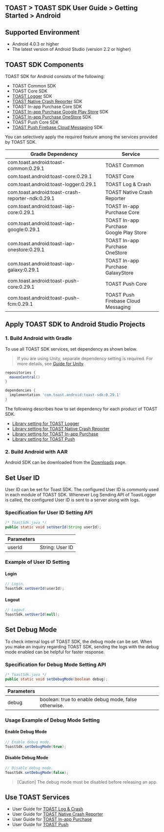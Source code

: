 ## TOAST > TOAST SDK User Guide > Getting Started > Android

## Supported Environment

* Android 4.0.3 or higher
* The latest version of Android Studio (version 2.2 or higher)

## TOAST SDK Components

TOAST SDK for Android consists of the following:

* TOAST Common SDK
* TOAST Core SDK
* [TOAST Logger](./log-collector-android) SDK
* [TOAST Native Crash Reporter](./log-collector-ndk) SDK
* TOAST In-app Purchase Core SDK
* [TOAST In-app Purchase Google Play Store](./iap-android) SDK
* [TOAST In-app Purchase OneStore](./iap-android) SDK
* TOAST Push Core SDK
* [TOAST Push Firebase Cloud Messaging](./push-android) SDK

You can selectively apply the required feature among the services provided by TOAST SDK.

| Gradle Dependency                           | Service           |
| ------------------------------------------- | ----------------- |
| com.toast.android:toast-common:0.29.1       | TOAST Common      |
| com.toast.android:toast-core:0.29.1         | TOAST Core        |
| com.toast.android:toast-logger:0.29.1       | TOAST Log & Crash |
| com.toast.android:toast-crash-reporter-ndk:0.29.1       | TOAST Native Crash Reporter |
| com.toast.android:toast-iap-core:0.29.1     | TOAST In-app Purchase Core |
| com.toast.android:toast-iap-google:0.29.1   | TOAST In-app Purchase <br>Google Play Store |
| com.toast.android:toast-iap-onestore:0.29.1 | TOAST In-app Purchase <br>OneStore |
| com.toast.android:toast-iap-galaxy:0.29.1 | TOAST In-app Purchase <br>GalaxyStore |
| com.toast.android:toast-push-core:0.29.1    | TOAST Push Core   |
| com.toast.android:toast-push-fcm:0.29.1    | TOAST Push <br>Firebase Cloud Messaging |

## Apply TOAST SDK to Android Studio Projects

### 1. Build Android with Gradle

To use all TOAST SDK services, set dependency as shown below.

> If you are using Unity, separate dependency setting is required.
> For more details, see [Guide for Unity](./getting-started-unity/#android).

```groovy
repositories {
  mavenCentral()
}

dependencies {
  implementation 'com.toast.android:toast-sdk:0.29.1'
}
```

The following describes how to set dependency for each product of TOAST SDK.

- [Library setting for TOAST Logger](./log-collector-android/#_1)
- [Library setting for TOAST Native Crash Reporter](./log-collector-ndk/#_1)
- [Library setting for TOAST In-app Purchase](./iap-android/#_2)
- [Library setting for TOAST Push](./push-android/#_2)

### 2. Build Android with AAR

Android SDK can be downloaded from the [Downloads](../../../Download/#toast-sdk) page.

## Set User ID

User ID can be set for Toast SDK.
The configured User ID is commonly used in each module of TOAST SDK.
Whenever Log Sending API of ToastLogger is called, the configured User ID is sent to a server along with logs.

### Specification for User ID Setting API

```java
/* ToastSdk.java */
public static void setUserId(String userId);
```

| Parameters | |
| -- | -- |
| userId | String: User ID|

### Example of User ID Setting

#### Login

```java
// Login.
ToastSdk.setUserId(userId);
```

#### Logout

```java
// Logout.
ToastSdk.setUserId(null);
```

## Set Debug Mode

To check internal logs of TOAST SDK, the debug mode can be set.
When you make an inquiry regarding TOAST SDK, sending the logs with the debug mode enabled can be helpful for faster response.

### Specification for Debug Mode Setting API

```java
/* ToastSdk.java */
public static void setDebugMode(boolean debug);
```

| Parameters | |
| -- | -- |
| debug | boolean: true to enable debug mode, false otherwise.|

### Usage Example of Debug Mode Setting

#### Enable Debug Mode

```java
// Enable debug mode.
ToastSdk.setDebugMode(true);
```

#### Disable Debug Mode

```java
// Disable debug mode.
ToastSdk.setDebugMode(false);
```

> [Caution] The debug mode must be disabled before releasing an app.

## Use TOAST Services

* User Guide for [TOAST Log & Crash](./log-collector-android)
* User Guide for [TOAST Native Crash Reporter](./log-collector-ndk)
* User Guide for [TOAST In-app Purchase](./iap-android)
* User Guide for [TOAST Push](./push-android)

